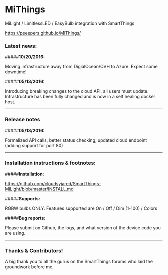 # MiThings
MiLight / LimitlessLED / EasyBulb integration with SmartThings

https://peeepers.github.io/MiThings/

### Latest news:

#####**10/20/2016:**

Moving infrastructure away from DigialOcean/OVH to Azure. Expect some downtime!

#####**05/13/2016:**

Introducing breaking changes to the cloud API, all users must update. Infrastructure has been fully changed and is now in a self healing docker host.

***

### Release notes

#####**05/13/2016:**

Formalized API calls, better status checking, updated cloud endpoint (adding support for port 80)

***

### Installation instructions & footnotes:

#####**Installation:**

https://github.com/cloudsyjared/SmartThings-MiLight/blob/master/INSTALL.md

#####**Supports:**

RGBW bulbs ONLY. Features supported are On / Off / Dim (1-100) / Colors

#####**Bug reports:**

Please submit on Github, the logs, and what version of the device code you are using.

***

### Thanks & Contributors!

A big thank you to all the gurus on the SmartThings forums who laid the groundwork before me.
